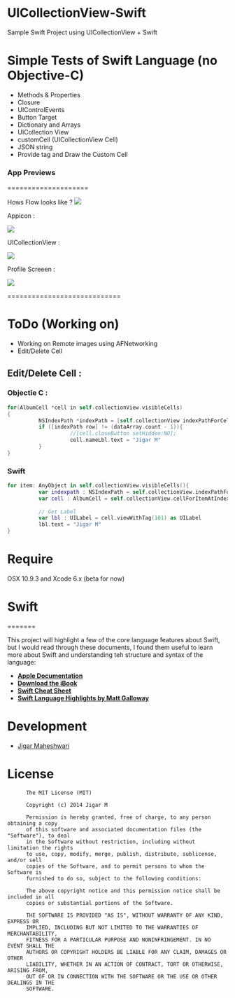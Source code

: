 UICollectionView-Swift
======================

Sample Swift Project using UICollectionView + Swift

Simple Tests of Swift Language (no Objective-C)
==================================================

+ Methods & Properties
+ Closure
+ UIControlEvents
+ Button Target
+ Dictionary and Arrays
+ UICollection View
+ customCell (UICollectionView Cell)
+ JSON string
+ Provide tag and Draw the Custom Cell

### App Previews
====================

Hows Flow looks like ?
![](http://i1282.photobucket.com/albums/a534/jigarm_0809/CollectionView_zps59d7aedf.gif)

Appicon :

![](http://i1282.photobucket.com/albums/a534/jigarm_0809/iOSSimulatorScreenShot15-Aug-201481655am_zps741fc965.png)

UICollectionView :

![](http://i1282.photobucket.com/albums/a534/jigarm_0809/iOSSimulatorScreenShot15-Aug-201481807am_zps447269ee.png)

Profile Screeen : 

![](http://i1282.photobucket.com/albums/a534/jigarm_0809/iOSSimulatorScreenShot15-Aug-201481637am_zps76d18ee0.png)



============================

ToDo (Working on)
==========
+ Working on Remote images using AFNetworking
+ Edit/Delete Cell


## Edit/Delete Cell : 

### Objectie C : 

```objective-c
for(AlbumCell *cell in self.collectionView.visibleCells)
{
          NSIndexPath *indexPath = [self.collectionView indexPathForCell:cell];
          if ([indexPath row] != (dataArray.count - 1)){
                    //[cell.closeButton setHidden:NO];
                    cell.nameLbl.text = "Jigar M"
          }
}
```
### Swift
```swift
for item: AnyObject in self.collectionView.visibleCells(){
          var indexpath : NSIndexPath = self.collectionView.indexPathForCell(item as AlbumCell)
          var cell : AlbumCell = self.collectionView.cellForItemAtIndexPath(indexpath) as AlbumCell
          
          // Get Label
          var lbl : UILabel = cell.viewWithTag(101) as UILabel
          lbl.text = "Jigar M"
}
```

# Require
OSX 10.9.3 and Xcode 6.x (beta for now)

# Swift
=======

This project will highlight a few of the core language features about Swift, but I would read through these documents, I found them useful to learn more about Swift and understanding teh structure and syntax of the language:

* [__Apple Documentation__](https://developer.apple.com/library/prerelease/ios/documentation/swift/conceptual/swift_programming_language/index.html)
* [__Download the iBook__](https://itunes.apple.com/us/book/the-swift-programming-language/id881256329?mt=11)
* [__Swift Cheat Sheet__](https://github.com/grant/swift-cheat-sheet)
* [__Swift Language Highlights by Matt Galloway__](http://www.raywenderlich.com/73997/swift-language-highlights)


# Development

* [Jigar Maheshwari](http://twitter.com/jigar0809)

# License

          The MIT License (MIT)
        
          Copyright (c) 2014 Jigar M
        
          Permission is hereby granted, free of charge, to any person obtaining a copy
          of this software and associated documentation files (the "Software"), to deal
          in the Software without restriction, including without limitation the rights
          to use, copy, modify, merge, publish, distribute, sublicense, and/or sell
          copies of the Software, and to permit persons to whom the Software is
          furnished to do so, subject to the following conditions:
          
          The above copyright notice and this permission notice shall be included in all
          copies or substantial portions of the Software.
          
          THE SOFTWARE IS PROVIDED "AS IS", WITHOUT WARRANTY OF ANY KIND, EXPRESS OR
          IMPLIED, INCLUDING BUT NOT LIMITED TO THE WARRANTIES OF MERCHANTABILITY,
          FITNESS FOR A PARTICULAR PURPOSE AND NONINFRINGEMENT. IN NO EVENT SHALL THE
          AUTHORS OR COPYRIGHT HOLDERS BE LIABLE FOR ANY CLAIM, DAMAGES OR OTHER
          LIABILITY, WHETHER IN AN ACTION OF CONTRACT, TORT OR OTHERWISE, ARISING FROM,
          OUT OF OR IN CONNECTION WITH THE SOFTWARE OR THE USE OR OTHER DEALINGS IN THE
          SOFTWARE.


